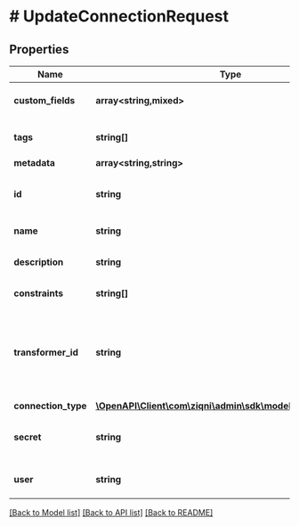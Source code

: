 # # UpdateConnectionRequest

## Properties

Name | Type | Description | Notes
------------ | ------------- | ------------- | -------------
**custom_fields** | **array<string,mixed>** | A list of id&#39;s used to add cutom fields | [optional]
**tags** | **string[]** | A list of id&#39;s used to tag models | [optional]
**metadata** | **array<string,string>** |  | [optional]
**id** | **string** | A unique system generated identifier |
**name** | **string** | The name of the consumer | [optional]
**description** | **string** | The description of the consumer | [optional]
**constraints** | **string[]** | Additional constraints | [optional]
**transformer_id** | **string** | The transformer to use, if empty the default system transformer will be used | [optional]
**connection_type** | [**\OpenAPI\Client\com\ziqni\admin\sdk\model\ConnectionType**](ConnectionType.md) |  | [optional]
**secret** | **string** | Consumer secret used for authentication | [optional]
**user** | **string** | Consumer username for authentication | [optional]

[[Back to Model list]](../../README.md#models) [[Back to API list]](../../README.md#endpoints) [[Back to README]](../../README.md)
